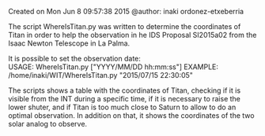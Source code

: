Created on Mon Jun  8 09:57:38 2015
@author: inaki ordonez-etxeberria

The script WhereIsTitan.py was written to determine the coordinates of Titan in order to help the observation in he IDS Proposal SI2015a02 from the Isaac Newton Telescope in La Palma. 

It is possible to set the observation date:  
USAGE: WhereIsTitan.py ["YYYY/MM/DD hh:mm:ss"]
EXAMPLE: /home/inaki/WIT/WhereIsTitan.py "2015/07/15 22:30:05"

The scripts shows a table with the coordinates of Titan, checking if it is visible from the INT during a specific time, if it is necessary to raise the lower shuter, and if Titan is too much close to Saturn to allow to do an optimal observation. In addition on that, it shows the coordinates of the two solar analog to observe.

